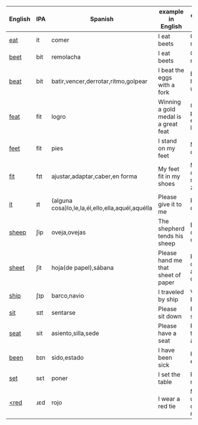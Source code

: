 |English|IPA|Spanish|example in English|ejemplo en español|
|-------|---|-------|------------------|------------------|
|<a href="https://en.wiktionary.org/wiki/eat#Pronunciation">eat</a>|it|comer|I eat beets|Como remolachas|
|<a href="https://en.wiktionary.org/wiki/beet#Pronunciation">beet</a>|bit|remolacha|I eat beets|Como remolachas|
|<a href="https://en.wiktionary.org/wiki/beat#Pronunciation">beat</a>|bit|batir,vencer,derrotar,ritmo,golpear|I beat the eggs with a fork|Bato los huevos con un tenedor|
|<a href="https://en.wiktionary.org/wiki/feat#Pronunciation">feat</a>|fit|logro|Winning a gold medal is a great feat|Ganano el premio oro es un gran logro|
|<a href="https://en.wiktionary.orf/wiki/feet#Pronunciation">feet</a>|fit|pies|I stand on my feet|Me pongo de pie|
|<a href="https://en.wiktionary.orf/wiki/fit#Pronunciation">fit</a>|fɪt|ajustar,adaptar,caber,en forma|My feet fit in my shoes|Mis pies caben en mis zapatos|
|<a href="https://en.wiktionary.orf/wiki/it#Pronunciation">it</a>|ɪt|(alguna cosa)lo,le,la,él,ello,ella,aquél,aquélla|Please give it to me|Por favor, damelo|
|<a href="https://en.wiktionary.orf/wiki/sheep#Pronunciation">sheep</a>|ʃip|oveja,ovejas|The shepherd tends his sheep|El pastor cuida a sus ovejas|
|<a href="https://en.wiktionary.orf/wiki/sheet#Pronunciation">sheet</a>|ʃit|hoja(de papel),sábana|Please hand me that sheet of paper|Por favor, dame aquel hoja de papel|
|<a href="https://en.wiktionary.orf/wiki/ship#Pronunciation">ship</a>|ʃɪp|barco,navio|I traveled by ship|Viajé en barco|
|<a href="https://en.wiktionary.orf/wiki/sit#Pronunciation">sit</a>|sɪt|sentarse|Please sit down|Por favor, sientase|
|<a href="https://en.wiktionary.orf/wiki/seat#Pronunciation">seat</a>|sit|asiento,silla,sede|Please have a seat|Por favor, tome asiento|
|<a href="https://en.wiktionary.orf/wiki/been#Pronunciation">been</a>|bɪn|sido,estado|I have been sick|He estado enfermo|
|<a href="https://en.wiktionary.orf/wiki/set#Pronunciation">set</a>|sɛt|poner|I set the table|Puse la mesa|
|<a href="https://en.wiktionary.orf/wiki/red#Pronunciation"><red</a>|ɹɛd|rojo|I wear a red tie|Me llevo una corbata roja|
